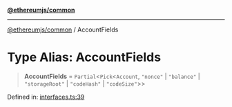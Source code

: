 [**@ethereumjs/common**](../README.md)

***

[@ethereumjs/common](../README.md) / AccountFields

# Type Alias: AccountFields

> **AccountFields** = `Partial`\<`Pick`\<`Account`, `"nonce"` \| `"balance"` \| `"storageRoot"` \| `"codeHash"` \| `"codeSize"`\>\>

Defined in: [interfaces.ts:39](https://github.com/ethereumjs/ethereumjs-monorepo/blob/master/packages/common/src/interfaces.ts#L39)

